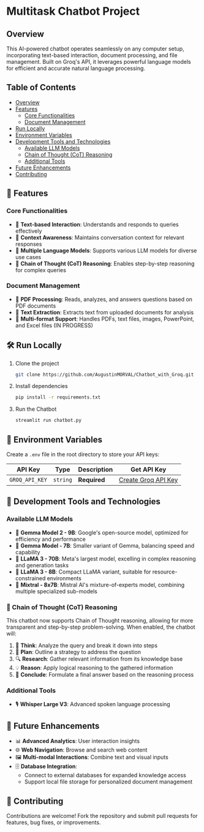 # Multitask Chatbot Project

## Overview

This AI-powered chatbot operates seamlessly on any computer setup, incorporating text-based interaction, document processing, and file management. Built on Groq's API, it leverages powerful language models for efficient and accurate natural language processing.

## Table of Contents
- [Overview](#overview)
- [Features](#-features)
  - [Core Functionalities](#core-functionalities)
  - [Document Management](#document-management)
- [Run Locally](#️-run-locally)
- [Environment Variables](#-environment-variables)
- [Development Tools and Technologies](#-development-tools-and-technologies)
  - [Available LLM Models](#available-llm-models)
  - [Chain of Thought (CoT) Reasoning](#-chain-of-thought-cot-reasoning)
  - [Additional Tools](#additional-tools)
- [Future Enhancements](#-future-enhancements)
- [Contributing](#-contributing)

## 🚀 Features

### Core Functionalities

- 💬 **Text-based Interaction**: Understands and responds to queries effectively
- 🧠 **Context Awareness**: Maintains conversation context for relevant responses
- 🔄 **Multiple Language Models**: Supports various LLM models for diverse use cases
- 🤔 **Chain of Thought (CoT) Reasoning**: Enables step-by-step reasoning for complex queries

### Document Management

- 📄 **PDF Processing**: Reads, analyzes, and answers questions based on PDF documents
- 📝 **Text Extraction**: Extracts text from uploaded documents for analysis
- 📁 **Multi-format Support**: Handles PDFs, text files, images, PowerPoint, and Excel files (IN PROGRESS)

## 🛠️ Run Locally

1. Clone the project
   ```bash
   git clone https://github.com/AugustinMORVAL/Chatbot_with_Groq.git
   ```

2. Install dependencies
   ```bash
   pip install -r requirements.txt
   ```

3. Run the Chatbot
   ```bash
   streamlit run chatbot.py
   ```

## 🔑 Environment Variables

Create a `.env` file in the root directory to store your API keys:

| API Key | Type | Description | Get API Key |
|---------|------|-------------|-------------|
| `GROQ_API_KEY` | `string` | **Required** | [Create Groq API Key](https://console.groq.com/keys) |

## 🧰 Development Tools and Technologies

### Available LLM Models

- 🧠 **Gemma Model 2 - 9B**: Google's open-source model, optimized for efficiency and performance
- 🚀 **Gemma Model - 7B**: Smaller variant of Gemma, balancing speed and capability
- 🐑 **LLaMA 3 - 70B**: Meta's largest model, excelling in complex reasoning and generation tasks
- 🐑 **LLaMA 3 - 8B**: Compact LLaMA variant, suitable for resource-constrained environments
- 🔄 **Mixtral - 8x7B**: Mistral AI's mixture-of-experts model, combining multiple specialized sub-models

### 🧠 Chain of Thought (CoT) Reasoning

This chatbot now supports Chain of Thought reasoning, allowing for more transparent and step-by-step problem-solving. When enabled, the chatbot will:

1. 🤔 **Think**: Analyze the query and break it down into steps
2. 📝 **Plan**: Outline a strategy to address the question
3. 🔍 **Research**: Gather relevant information from its knowledge base
4. 💡 **Reason**: Apply logical reasoning to the gathered information
5. 🎯 **Conclude**: Formulate a final answer based on the reasoning process

### Additional Tools

- 🎙️ **Whisper Large V3**: Advanced spoken language processing

## 🔮 Future Enhancements

- 📊 **Advanced Analytics**: User interaction insights
- 🌐 **Web Navigation**: Browse and search web content
- 🖼️ **Multi-modal Interactions**: Combine text and visual inputs
- 🗄️ **Database Integration**: 
  - Connect to external databases for expanded knowledge access
  - Support local file storage for personalized document management

## 🤝 Contributing

Contributions are welcome! Fork the repository and submit pull requests for features, bug fixes, or improvements.
